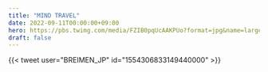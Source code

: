 ```yaml
---
title: "MIND TRAVEL"
date: 2022-09-11T00:00:00+09:00
hero: https://pbs.twimg.com/media/FZIB0pqUcAAKPUo?format=jpg&name=large
draft: false
---
```


{{< tweet user="BREIMEN_JP" id="1554306833149440000" >}}
